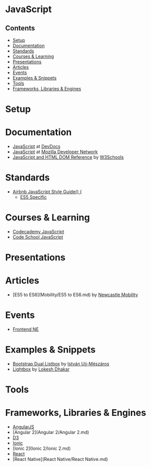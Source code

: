 # JavaScript

## Contents

- [Setup](#setup)
- [Documentation](#documentation)
- [Standards](#standards)
- [Courses & Learning](#courses--learning)
- [Presentations](#presentations)
- [Articles](#articles)
- [Events](#events)
- [Examples & Snippets](#examples--snippets)
- [Tools](#tools)
- [Frameworks, Libraries & Engines](#frameworks-libraries--engines)

# Setup

# Documentation

- [JavaScript](http://devdocs.io/javascript/) at [DevDocs](http://devdocs.io/)
- [JavaScript](https://developer.mozilla.org/en-US/docs/Web/JavaScript) at
  [Mozilla Developer Network](https://developer.mozilla.org/en-US/)
- [JavaScript and HTML DOM Reference](http://www.w3schools.com/jsref/) by
  [W3Schools](http://www.w3schools.com/)

# Standards

- [Airbnb JavaScript Style Guide() {](https://github.com/airbnb/javascript)
  - [ES5 Specific](https://github.com/airbnb/javascript/tree/master/es5)

# Courses & Learning

- [Codecademy JavaScript](https://www.codecademy.com/learn/javascript)
- [Code School JavaScript](https://www.codeschool.com/paths/javascript)

# Presentations

# Articles

- [ES5 to ES6](Mobility/ES5 to ES6.md) by
  [Newcastle Mobility](https://github.com/newcastle-mobility)

# Events

- [Frontend NE](https://frontendne.co.uk/)

# Examples & Snippets

- [Bootstrap Dual Listbox](http://www.virtuosoft.eu/code/bootstrap-duallistbox/) by
  [István Ujj-Mészáros](https://github.com/istvan-ujjmeszaros)
- [Lightbox](http://lokeshdhakar.com/projects/lightbox2/) by
  [Lokesh Dhakar](http://lokeshdhakar.com/)

# Tools

# Frameworks, Libraries & Engines

- [AngularJS](AngularJS/AngularJS.md)
- [Angular 2](Angular 2/Angular 2.md)
- [D3](D3/D3.md)
- [Ionic](Ionic/Ionic.md)
- [Ionic 2](Ionic 2/Ionic 2.md)
- [React](React/React.md)
- [React Native](React Native/React Native.md)
